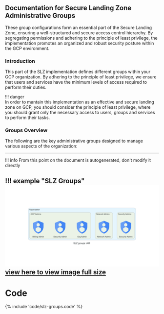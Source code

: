 ## Documentation for Secure Landing Zone Administrative Groups
These group configurations form an essential part of the Secure Landing Zone, ensuring a well-structured and secure access control hierarchy. By segregating permissions and adhering to the principle of least privilege, the implementation promotes an organized and robust security posture within the GCP environment.

### Introduction

This part of the SLZ implementation defines different groups within your GCP organization. By adhering to the principle of least privilege, we ensure that users and services have the minimum levels of access required to perform their duties.

!!! danger    
          In order to mantain this implementation as an effective and secure landing zone on GCP, you should consider the principle of least privilege,
          where you should grant only the necessary access to users, groups and services to perform their tasks.
          

### Groups Overview

The following are the key administrative groups designed to manage various aspects of the organization:
 
---
!!! info
    From this point on the document is autogenerated, don't modify it directly

!!! example "SLZ Groups"
    ![image info](./img/slz_groups.png)
    [view here to view image full size](./img/slz_groups.png)
---
# Code

{% include 'code/slz-groups.code' %}
